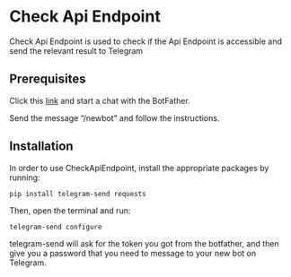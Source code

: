 # Check Api Endpoint

Check Api Endpoint is used to check if the Api Endpoint is accessible and send the relevant result to Telegram

## Prerequisites

Click this [link](https://telegram.me/BotFather) and start a chat with the BotFather. 

Send the message “/newbot” and follow the instructions.

## Installation


In order to use CheckApiEndpoint, install the appropriate packages by running:
```
pip install telegram-send requests
```
Then, open the terminal and run:

```
telegram-send configure
```

telegram-send will ask for the token you got from the botfather, and then give you a password that you need to message to your new bot on Telegram.
